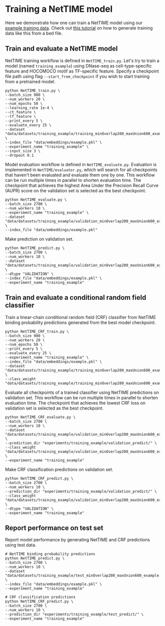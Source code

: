 # Training a NetTIME model

Here we demonstrate how one can train a NetTIME model using our [example training data](data/datasets/training_example/). Check out [this tutorial](preprocess/README.md#generating-data-to-train-a-nettime-model-from-scratch) on how to generate training data like this from a bed file.

## Train and evaluate a NetTIME model

NetTIME training workflow is defined in `NetTIME_train.py`. Let's try to train a model (named `training_example`) using DNase-seq as cell-type-specific feature and HOCOMOCO motif as TF-specific feature. Specify a checkpoint file path using flag `--start_from_checkpoint` if you wish to start training from a pretrained model.
```
python NetTIME_train.py \
--batch_size 900 \
--num_workers 20 \
--num_epochs 50 \
--learning_rate 1e-4 \
--ct_feature \
--tf_feature \
--print_every 5 \
--evaluate_every 25 \
--dataset "data/datasets/training_example/training_minOverlap200_maxUnion600_example.h5" \
--index_file "data/embeddings/example.pkl" \
--experiment_name "training_example" \
--input_size 3 \
--dropout 0.1
```
Model evaluation workflow is defined in `NetTIME_evaluate.py`. Evaluation is implemented in `NetTIME/evaluator.py`, which will search for all checkpoints that haven't been evaluated and evaluate them one by one. This workflow can be run multiple times in parallel to shorten evaluation time. The checkpoint that achieves the highest Area Under the Precision Recall Curve (AUPR) score on the validation set is selected as the best checkpoint.
```
python NetTIME_evaluate.py \
--batch_size 2700 \
--num_workers 10 \
--experiment_name "training_example" \
--dataset "data/datasets/training_example/validation_minOverlap200_maxUnion600_example.h5" \
--index_file "data/embeddings/example.pkl"
```

Make prediction on validation set.
```
python NetTIME_predict.py \
--batch_size 2700 \
--num_workers 10 \
--dataset "data/datasets/training_example/validation_minOverlap200_maxUnion600_example.h5" \
--dtype "VALIDATION" \
--index_file "data/embeddings/example.pkl" \
--experiment_name "training_example"
```


## Train and evaluate a conditional random field classifier 

Train a linear-chain conditional random field (CRF) classifier from NetTIME binding probability predictions generated from the best model checkpoint. 
```
python NetTIME_CRF_train.py \
--batch_size 900 \
--num_workers 20 \
--num_epochs 50 \
--print_every 5 \
--evaluate_every 25 \
--experiment_name "training_example" \
--index_file "data/embeddings/example.pkl" \
--dataset "data/datasets/training_example/training_minOverlap200_maxUnion600_example.h5" \
--class_weight "data/datasets/training_example/training_minOverlap200_maxUnion600_example_weight.npy"
```

Evaluate all checkpoints of a trained classifier using NetTIME predictions on validation set. This workflow can be run multiple times in parallel to shorten evaluation time. The checkpoint that achieves the lowest CRF loss on validation set is selected as the best checkpoint.
```
python NetTIME_CRF_evaluate.py \
--batch_size 2700 \
--num_workers 10 \
--dataset "data/datasets/training_example/validation_minOverlap200_maxUnion600_example.h5" \
--prediction_dir "experiments/training_example/validation_predict/" \
--class_weight "data/datasets/training_example/validation_minOverlap200_maxUnion600_example_weight.npy" \
--experiment_name "training_example"
```

Make CRF classification predictions on validation set.
```
python NetTIME_CRF_predict.py \
--batch_size 2700 \
--num_workers 10 \
--prediction_dir "experiments/training_example/validation_predict/" \
--class_weight "data/datasets/training_example/validation_minOverlap200_maxUnion600_example_weight.npy" \
--dtype "VALIDATION" \
--experiment_name "training_example"
```

## Report performance on test set

Report model performance by generating NetTIME and CRF predictions using test data.
```
# NetTIME binding probability predictions
python NetTIME_predict.py \
--batch_size 2700 \
--num_workers 10 \
--dataset "data/datasets/training_example/test_minOverlap200_maxUnion600_example.h5" \
--index_file "data/embeddings/example.pkl" \
--experiment_name "training_example"

# CRF classification predictions
python NetTIME_CRF_predict.py \
--batch_size 2700 \
--num_workers 10 \
--prediction_dir "experiments/training_example/test_predict/" \
--experiment_name "training_example"
```